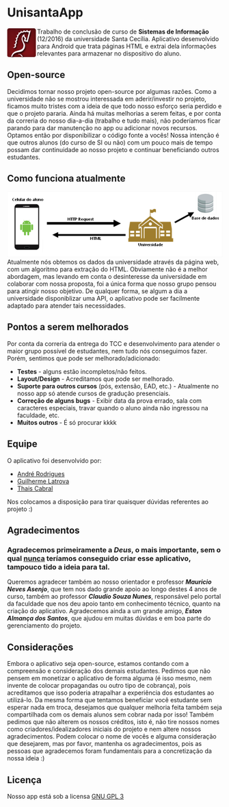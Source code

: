 # UnisantaApp

<img align="left" src="images/logo.jpg" style="width: 70px">

Trabalho de conclusão de curso de **Sistemas de Informação** (12/2016) da universidade Santa Cecília.
Aplicativo desenvolvido para Android que trata páginas HTML e extrai dela informações relevantes para armazenar no dispositivo do aluno.

## Open-source
Decidimos tornar nosso projeto open-source por algumas razões. Como a universidade não se mostrou interessada em aderir/investir no projeto,
ficamos muito tristes com a ideia de que todo nosso esforço seria perdido e que o projeto pararia.
Ainda há muitas melhorias a serem feitas, e por conta da correria do nosso dia-a-dia (trabalho e tudo mais), não poderíamos ficar
parando para dar manutenção no app ou adicionar novos recursos. Optamos então por disponibilizar o código fonte a vocês!
Nossa intenção é que outros alunos (do curso de SI ou não) com um pouco mais de tempo possam dar continuidade ao nosso projeto e 
continuar beneficiando outros estudantes.

## Como funciona atualmente
![Cenário atual](images/cenario_atual.png?raw=true "Cenário atual - como o app funciona")
Atualmente nós obtemos os dados da universidade através da página web, com um algoritmo para extração do HTML.
Obviamente não é a melhor abordagem, mas levando em conta o desinteresse da universidade em colaborar com nossa proposta, 
foi a única forma que nosso grupo pensou para atingir nosso objetivo. De qualquer forma, se algum a dia a universidade disponiblizar
uma API, o aplicativo pode ser facilmente adaptado para atender tais necessidades.

## Pontos a serem melhorados
Por conta da correria da entrega do TCC e desenvolvimento para atender o maior grupo possível de estudantes, nem tudo
nós conseguimos fazer. Porém, sentimos que pode ser melhorado/adicionado:
* **Testes** - alguns estão incompletos/não feitos.
* **Layout/Design** - Acreditamos que pode ser melhorado.
* **Suporte para outros cursos** (pós, extensão, EAD, etc.) - Atualmente no nosso app só atende cursos de gradução presenciais. 
* **Correção de alguns bugs** - Exibir data da prova errado, sala com caracteres especiais, travar quando o aluno ainda não ingressou na faculdade, etc.
* **Muitos outros** - É só procurar kkkk

## Equipe
O aplicativo foi desenvolvido por:
* [André Rodrigues](https://br.linkedin.com/in/andré-rodrigues-21111248)
* [Guilherme Latrova](https://br.linkedin.com/in/guilhermelatrova)
* [Thais Cabral](https://br.linkedin.com/in/thais-cabral-2b944ab0)

Nos colocamos a disposição para tirar quaisquer dúvidas referentes ao projeto :)

## Agradecimentos
### Agradecemos primeiramente a ***Deus***, o mais importante, sem o qual <u>nunca</u> teríamos conseguido criar esse aplicativo, tampouco tido a ideia para tal.
Queremos agradecer também ao nosso orientador e professor ***Mauricio Neves Asenjo***, que tem nos dado grande apoio ao longo destes 4 anos de curso,
também ao professor ***Claudio Souza Nunes***, responsável pelo portal da faculdade que nos deu apoio tanto em conhecimento técnico, quanto na criação do aplicativo.
Agradecemos ainda a um grande amigo, ***Eston Almança dos Santos***, que ajudou em muitas dúvidas e em boa parte do gerenciamento do projeto.

## Considerações
Embora o aplicativo seja open-source, estamos contando com a compreensão e consideração dos demais estudantes.
Pedimos que não pensem em monetizar o aplicativo de forma alguma (é isso mesmo, nem invente de colocar propagandas ou outro tipo de cobrança), pois acreditamos
que isso poderia atrapalhar a experiência dos estudantes ao utilizá-lo. Da mesma forma que tentamos beneficiar você estudante
sem esperar nada em troca, desejamos que qualquer melhoria feita também seja compartilhada com os demais alunos sem cobrar nada por isso!
Também pedimos que não alterem os nossos créditos, isto é, não tire nossos nomes como criadores/idealizadores iniciais do projeto e nem altere nossos agradecimentos.
Podem colocar o nome de vocês e alguma consideração que desejarem, mas por favor, mantenha os agradecimentos, pois as pessoas que agradecemos
foram fundamentais para a concretização da nossa ideia :)   

## Licença
Nosso app está sob a licensa [GNU GPL 3](LICENSE)